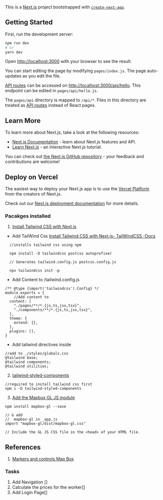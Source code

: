 This is a [Next.js](https://nextjs.org/) project bootstrapped with [`create-next-app`](https://github.com/vercel/next.js/tree/canary/packages/create-next-app).

## Getting Started

First, run the development server:

```bash
npm run dev
# or
yarn dev
```

Open [http://localhost:3000](http://localhost:3000) with your browser to see the result.

You can start editing the page by modifying `pages/index.js`. The page auto-updates as you edit the file.

[API routes](https://nextjs.org/docs/api-routes/introduction) can be accessed on [http://localhost:3000/api/hello](http://localhost:3000/api/hello). This endpoint can be edited in `pages/api/hello.js`.

The `pages/api` directory is mapped to `/api/*`. Files in this directory are treated as [API routes](https://nextjs.org/docs/api-routes/introduction) instead of React pages.

## Learn More

To learn more about Next.js, take a look at the following resources:

- [Next.js Documentation](https://nextjs.org/docs) - learn about Next.js features and API.
- [Learn Next.js](https://nextjs.org/learn) - an interactive Next.js tutorial.

You can check out [the Next.js GitHub repository](https://github.com/vercel/next.js/) - your feedback and contributions are welcome!

## Deploy on Vercel

The easiest way to deploy your Next.js app is to use the [Vercel Platform](https://vercel.com/new?utm_medium=default-template&filter=next.js&utm_source=create-next-app&utm_campaign=create-next-app-readme) from the creators of Next.js.

Check out our [Next.js deployment documentation](https://nextjs.org/docs/deployment) for more details.


### Pacakges installed 

1. [Install Tailwind CSS with Next.js](https://tailwindcss.com/docs/guides/nextjs)

- Add TailWind Css [Install Tailwind CSS with Next.js- TailWindCSS -Docs](https://tailwindcss.com/docs/guides/nextjs)
 ```
   //installs tailwind css using npm
   
   npm install -D tailwindcss postcss autoprefixer
   
   // Generates tailwind.config.js postcss.config.js 
   
   npx tailwindcss init -p 
```
   
- Add Content to /tailwind.config.js 
```
/** @type {import('tailwindcss').Config} */ 
module.exports = {
    //Add content to 
  content: [
    "./pages/**/*.{js,ts,jsx,tsx}",
    "./components/**/*.{js,ts,jsx,tsx}",
  ],
  theme: {
    extend: {},
  },
  plugins: [],
}
```
- Add tailwind directives inside  
```
//add to ./styles/globals.css
@tailwind base;
@tailwind components;
@tailwind utilities;
```

2. [tailwind-styled-components](https://www.npmjs.com/package/tailwind-styled-components)

```
//required to install tailwind css first
npm i -D tailwind-styled-components

```


3. [Add the Mapbox GL JS module](https://www.mapbox.com/install/js/bundler-install/)

```
npm install mapbox-gl --save

// & add 
//  mapbox-gl in _app.js
import "mapbox-gl/dist/mapbox-gl.css"

// Include the GL JS CSS file in the <head> of your HTML file.
```

## References 

1. [Markers and controls Map Box](https://docs.mapbox.com/mapbox-gl-js/api/markers/#marker)


### Tasks

1. Add Navigation []
2. Calculate the prices for the worker[]
3. Add Login Page[]
